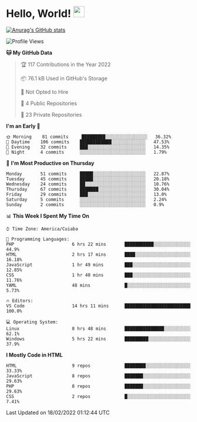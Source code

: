 
# Hello, World! <img src="https://raw.githubusercontent.com/MartinHeinz/MartinHeinz/master/wave.gif" width="30px">

[![Anurag's GitHub stats](https://github-readme-stats.vercel.app/api?username=ilismarque&count_private=true&show_icons=true&theme=dracula)](https://github.com/anuraghazra/github-readme-stats)

<!--START_SECTION:waka-->
![Profile Views](http://img.shields.io/badge/Profile%20Views-14-blue)

**🐱 My GitHub Data** 

> 🏆 117 Contributions in the Year 2022
 > 
> 📦 76.1 kB Used in GitHub's Storage 
 > 
> 🚫 Not Opted to Hire
 > 
> 📜 4 Public Repositories 
 > 
> 🔑 23 Private Repositories  
 > 
**I'm an Early 🐤** 

```text
🌞 Morning    81 commits     █████████░░░░░░░░░░░░░░░░   36.32% 
🌆 Daytime    106 commits    ████████████░░░░░░░░░░░░░   47.53% 
🌃 Evening    32 commits     ███░░░░░░░░░░░░░░░░░░░░░░   14.35% 
🌙 Night      4 commits      ░░░░░░░░░░░░░░░░░░░░░░░░░   1.79%

```
📅 **I'm Most Productive on Thursday** 

```text
Monday       51 commits     █████░░░░░░░░░░░░░░░░░░░░   22.87% 
Tuesday      45 commits     █████░░░░░░░░░░░░░░░░░░░░   20.18% 
Wednesday    24 commits     ██░░░░░░░░░░░░░░░░░░░░░░░   10.76% 
Thursday     67 commits     ███████░░░░░░░░░░░░░░░░░░   30.04% 
Friday       29 commits     ███░░░░░░░░░░░░░░░░░░░░░░   13.0% 
Saturday     5 commits      ░░░░░░░░░░░░░░░░░░░░░░░░░   2.24% 
Sunday       2 commits      ░░░░░░░░░░░░░░░░░░░░░░░░░   0.9%

```


📊 **This Week I Spent My Time On** 

```text
⌚︎ Time Zone: America/Cuiaba

💬 Programming Languages: 
PHP                      6 hrs 22 mins       ███████████░░░░░░░░░░░░░░   44.9% 
HTML                     2 hrs 17 mins       ████░░░░░░░░░░░░░░░░░░░░░   16.18% 
JavaScript               1 hr 49 mins        ███░░░░░░░░░░░░░░░░░░░░░░   12.85% 
CSS                      1 hr 40 mins        ███░░░░░░░░░░░░░░░░░░░░░░   11.76% 
YAML                     48 mins             █░░░░░░░░░░░░░░░░░░░░░░░░   5.73%

🔥 Editors: 
VS Code                  14 hrs 11 mins      █████████████████████████   100.0%

💻 Operating System: 
Linux                    8 hrs 48 mins       ███████████████░░░░░░░░░░   62.1% 
Windows                  5 hrs 22 mins       █████████░░░░░░░░░░░░░░░░   37.9%

```

**I Mostly Code in HTML** 

```text
HTML                     9 repos             ████████░░░░░░░░░░░░░░░░░   33.33% 
JavaScript               8 repos             ███████░░░░░░░░░░░░░░░░░░   29.63% 
PHP                      8 repos             ███████░░░░░░░░░░░░░░░░░░   29.63% 
CSS                      2 repos             █░░░░░░░░░░░░░░░░░░░░░░░░   7.41%

```



 Last Updated on 18/02/2022 01:12:44 UTC
<!--END_SECTION:waka-->

<!--
**ilismarque/ilismarque** is a ✨ _special_ ✨ repository because its `README.md` (this file) appears on your GitHub profile.

Here are some ideas to get you started:

- 🔭 I’m currently working on ...
- 🌱 I’m currently learning ...
- 👯 I’m looking to collaborate on ...
- 🤔 I’m looking for help with ...
- 💬 Ask me about ...
- 📫 How to reach me: ...
- 😄 Pronouns: ...
- ⚡ Fun fact: ...
-->
